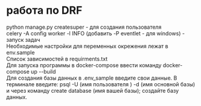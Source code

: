 # работа по DRF
python manage.py createsuper - для создания пользователя\
celery -A config worker -l INFO (добавить -P eventlet - для windows) - запуск задач\
Необходимые настройки для переменных окрежения лежат в env.sample\
Список зависимостей в requirments.txt\
Для запуска программы в docker-compose ввести команду docker-compose up --build\
Для создания базы данных в .env_sample введите свои данные. В терминале введите: psql -U (имя пользователя ) -d (имя основной базы) и через команду create database (имя вашей базы); создайте базу данных.

